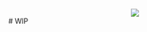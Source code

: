 <div align="center" style="padding-top:25px">
	<img src="https://i.ibb.co/7pyP8Jf/games.png"  />
</div>
# WIP
